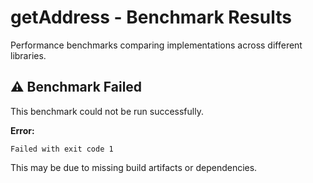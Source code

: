 # getAddress - Benchmark Results

Performance benchmarks comparing implementations across different libraries.

## ⚠️ Benchmark Failed

This benchmark could not be run successfully.

**Error:**
```
Failed with exit code 1
```

This may be due to missing build artifacts or dependencies.


